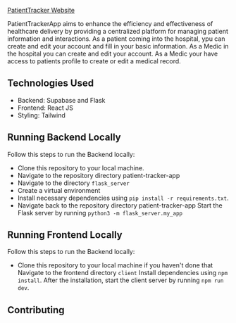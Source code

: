 [PatientTracker Website](https://patient-tracker-three.vercel.app/)

 PatientTrackerApp aims to enhance the efficiency and effectiveness of healthcare delivery by providing a centralized platform for managing patient information and interactions.
 As a patient coming into the hospital, ypu can create and edit your account and fill in your basic information.
 As a Medic in the hospital you can create and edit your account.
 As a Medic your have access to patients profile to create or edit a medical record.

 ## Technologies Used
 * Backend: Supabase and Flask
 * Frontend: React JS
 * Styling: Tailwind

 ## Running Backend Locally
 Follow this steps to run the Backend locally:
 * Clone this repository to your local machine.
 * Navigate to the repository directory patient-tracker-app
 * Navigate to the directory ```flask_server```
 * Create a virtual environment
 * Install necessary dependencies using ```pip install -r requirements.txt```.
 * Navigate back to the repository directory patient-tracker-app
Start the Flask server by running ```python3 -m flask_server.my_app```

 ## Running Frontend Locally
 Follow this steps to run the Backend locally:
* Clone this repository to your local machine if you haven't done that
Navigate to the frontend directory ```client```
Install dependencies using ```npm install```.
After the installation, start the client server by running  ```npm run dev```.

## Contributing